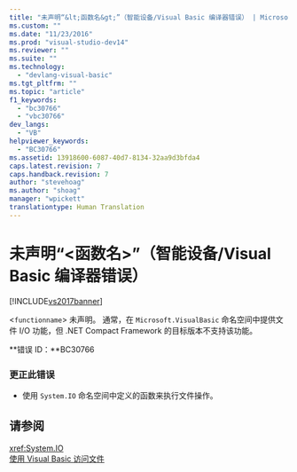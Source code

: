 ```yaml
---
title: "未声明“&lt;函数名&gt;”（智能设备/Visual Basic 编译器错误） | Microsoft Docs"
ms.custom: ""
ms.date: "11/23/2016"
ms.prod: "visual-studio-dev14"
ms.reviewer: ""
ms.suite: ""
ms.technology: 
  - "devlang-visual-basic"
ms.tgt_pltfrm: ""
ms.topic: "article"
f1_keywords: 
  - "bc30766"
  - "vbc30766"
dev_langs: 
  - "VB"
helpviewer_keywords: 
  - "BC30766"
ms.assetid: 13918600-6087-40d7-8134-32aa9d3bfda4
caps.latest.revision: 7
caps.handback.revision: 7
author: "stevehoag"
ms.author: "shoag"
manager: "wpickett"
translationtype: Human Translation
---
```

# 未声明“&lt;函数名&gt;”（智能设备/Visual Basic 编译器错误）
[!INCLUDE[vs2017banner](../../../csharp/includes/vs2017banner.md)]

\<`functionname`\> 未声明。  通常，在 `Microsoft.VisualBasic` 命名空间中提供文件 I\/O 功能，但 .NET Compact Framework 的目标版本不支持该功能。  
  
 **错误 ID：**BC30766  
  
### 更正此错误  
  
-   使用 `System.IO` 命名空间中定义的函数来执行文件操作。  
  
## 请参阅  
 <xref:System.IO>   
 [使用 Visual Basic 访问文件](../../../visual-basic/developing-apps/programming/drives-directories-files/file-access.md)